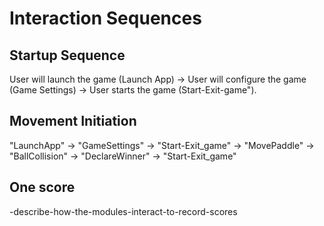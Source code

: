 # Interaction Sequences

## Startup Sequence

User will launch the game (Launch App) ->
User will configure the game (Game Settings) ->
User starts the game (Start-Exit-game").

## Movement Initiation

"LaunchApp" ->
"GameSettings" ->
"Start-Exit_game" ->
"MovePaddle" ->
"BallCollision" ->
"DeclareWinner" ->
"Start-Exit_game"

## One score

-describe-how-the-modules-interact-to-record-scores
